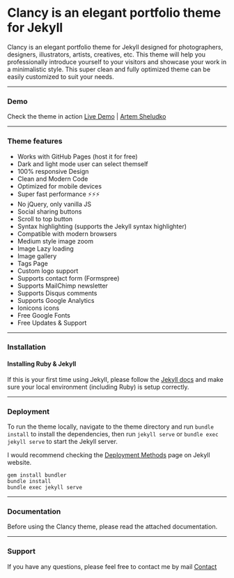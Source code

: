 # Clancy is an elegant portfolio theme for Jekyll

Clancy is an elegant portfolio theme for Jekyll designed for photographers, designers, illustrators, artists, creatives, etc. This theme will help you professionally introduce yourself to your visitors and showcase your work in a minimalistic style. This super clean and fully optimized theme can be easily customized to suit your needs.

* * *

### Demo

Check the theme in action [Live Demo](https://clancy.netlify.app/) |
[Artem Sheludko](https://jekyllthemes.io/developers/artem-sheludko)

* * *

### Theme features

- Works with GitHub Pages (host it for free)
- Dark and light mode user can select themself
- 100% responsive Design
- Clean and Modern Code
- Optimized for mobile devices
- Super fast performance ⚡⚡⚡
- No jQuery, only vanilla JS
- Social sharing buttons
- Scroll to top button
- Syntax highlighting (supports the Jekyll syntax highlighter)
- Compatible with modern browsers
- Medium style image zoom
- Image Lazy loading
- Image gallery
- Tags Page
- Custom logo support
- Supports contact form (Formspree)
- Supports MailChimp newsletter
- Supports Disqus comments
- Supports Google Analytics
- Ionicons icons
- Free Google Fonts
- Free Updates & Support

* * *

### Installation

#### Installing Ruby & Jekyll

If this is your first time using Jekyll, please follow the [Jekyll docs](https://jekyllrb.com/docs/installation/) and make sure your local environment (including Ruby) is setup correctly.



* * *

### Deployment

To run the theme locally, navigate to the theme directory and run `bundle install` to install the dependencies, then run `jekyll serve` or `bundle exec jekyll serve` to start the Jekyll server.

I would recommend checking the [Deployment Methods](https://jekyllrb.com/docs/deployment-methods/) page on Jekyll website.
```
gem install bundler
bundle install
bundle exec jekyll serve
```
* * *

### Documentation

Before using the Clancy theme, please read the attached documentation.

* * *

### Support

<p>If you have any questions, please feel free to contact me by mail <a href="mailto:hi.artemsheludko@gmail.com">Contact</a><p>